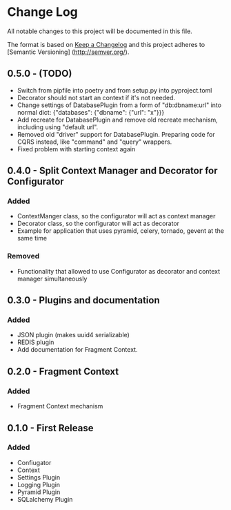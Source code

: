 # Change Log
All notable changes to this project will be documented in this file.

The format is based on [Keep a Changelog](http://keepachangelog.com/) and this project adheres to [Semantic Versioning]
(http://semver.org/).

## 0.5.0 - (TODO)

- Switch from pipfile into poetry and from setup.py into pyproject.toml
- Decorator should not start an context if it's not needed.
- Change settings of DatabasePlugin from a form of "db:dbname:url" into normal dict: {"databases": {"dbname": {"url": "x"}}}
- Add recreate for DatabasePlugin and remove old recreate mechanism, including using "default url".
- Removed old "driver" support for DatabasePlugin. Preparing code for CQRS instead, like "command" and "query" wrappers.
- Fixed problem with starting context again

## 0.4.0 - Split Context Manager and Decorator for Configurator

### Added

- ContextManger class, so the configurator will act as context manager
- Decorator class, so the configurator will act as decorator
- Example for application that uses pyramid, celery, tornado, gevent at the same time

### Removed

- Functionality that allowed to use Configurator as decorator and context manager simultaneously

## 0.3.0 - Plugins and documentation

### Added

- JSON plugin (makes uuid4 serializable)
- REDIS plugin
- Add documentation for Fragment Context.

## 0.2.0 - Fragment Context

### Added

- Fragment Context mechanism

## 0.1.0 - First Release

### Added

- Confiugator
- Context
- Settings Plugin
- Logging Plugin
- Pyramid Plugin
- SQLalchemy Plugin
